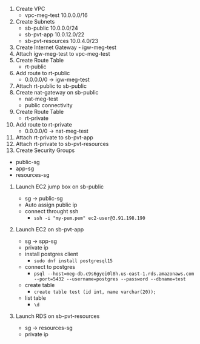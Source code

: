 1. Create VPC
   - vpc-meg-test 10.0.0.0/16
1. Create Subnets
   - sb-public 10.0.0.0/24
   - sb-pvt-app 10.0.12.0/22
   - sb-pvt-resources 10.0.4.0/23
1. Create Internet Gateway - igw-meg-test
1. Attach igw-meg-test to vpc-meg-test
1. Create Route Table
   - rt-public
1. Add route to rt-public
   - 0.0.0.0/0 -> igw-meg-test
1. Attach rt-public to sb-public
1. Create nat-gateway on sb-public
   - nat-meg-test
   - public connectivity
1. Create Route Table
   - rt-private
1. Add route to rt-private
   - 0.0.0.0/0 -> nat-meg-test
1. Attach rt-private to sb-pvt-app
1. Attach rt-private to sb-pvt-resources
1. Create Security Groups
- public-sg
- app-sg
- resources-sg
1. Launch EC2 jump box on sb-public
   - sg -> public-sg
   - Auto assign public ip
   - connect throught ssh
      - `ssh -i "my-pem.pem" ec2-user@3.91.198.190`

1. Launch EC2 on sb-pvt-app
    - sg -> spp-sg
    - private ip
    - install postgres client
      - `sudo dnf install postgresql15`
    - connect to postgres
      - `psql --host=meg-db.c9s6gyei0l8h.us-east-1.rds.amazonaws.com --port=5432 --username=postgres --password --dbname=test`
    - create table
      - `create table test (id int, name varchar(20));`
   - list table
      - `\d`
1. Launch RDS on sb-pvt-resources
    - sg -> resources-sg
    - private ip